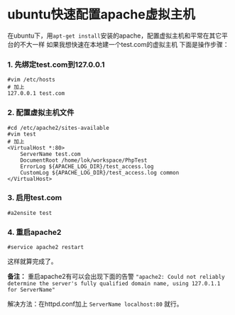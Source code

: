 # ubuntu快速配置apache虚拟主机

在ubuntu下，用`apt-get install`安装的apache，配置虚拟主机和平常在其它平台的不大一样
如果我想快速在本地建一个test.com的虚拟主机
下面是操作步骤：

### 1. 先绑定test.com到127.0.0.1
```
#vim /etc/hosts
# 加上
127.0.0.1 test.com
```

### 2. 配置虚拟主机文件
```
#cd /etc/apache2/sites-available
#vim test
# 加上
<VirtualHost *:80>
	ServerName test.com
	DocumentRoot /home/lok/workspace/PhpTest
	ErrorLog ${APACHE_LOG_DIR}/test_access.log
	CustomLog ${APACHE_LOG_DIR}/test_access.log common
</VirtualHost>
```

### 3. 启用test.com
```
#a2ensite test
```

### 4. 重启apache2
```
#service apache2 restart
```

这样就算完成了。



**备注：**
重启apache2有可以会出现下面的告警
`"apache2: Could not reliably determine the server's fully qualified domain name, using 127.0.1.1 for ServerName"`

解决方法：在httpd.conf加上 `ServerName localhost:80` 就行。
